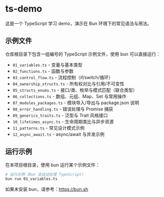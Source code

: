# ts-demo

这是一个 TypeScript 学习 demo，演示在 Bun 环境下的常见语法与用法。

## 示例文件

仓库根目录下包含一组编号的 TypeScript 示例文件，使用 bun 可以直接运行：

- `01_variables.ts` - 变量与基本类型
- `02_functions.ts` - 函数与参数
- `03_control_flow.ts` - 流程控制（if/switch/循环）
- `04_ownership_structs.ts` - 所有权对比与引用/不可变性
- `05_structs_enums.ts` - 接口/类、枚举与模式匹配（联合类型）
- `06_collections.ts` - 数组、元组、Map、Set 与常用操作
- `07_modules_packages.ts` - 模块导入/导出与 package.json 说明
- `08_error_handling.ts` - 错误处理与 Promise 捕获
- `09_generics_traits.ts` - 泛型与 Trait 风格接口
- `10_lifetimes_async.ts` - 生命周期类比与异步资源
- `11_patterns.ts` - 常见设计模式示例
- `12_async_await.ts` - async/await 与并发示例

## 运行示例

在本项目根目录，使用 bun 运行某个示例文件：

```bash
# 运行示例（Bun 会自动处理 TypeScript）
bun run 01_variables.ts
```

如果未安装 bun，请参考：https://bun.sh
